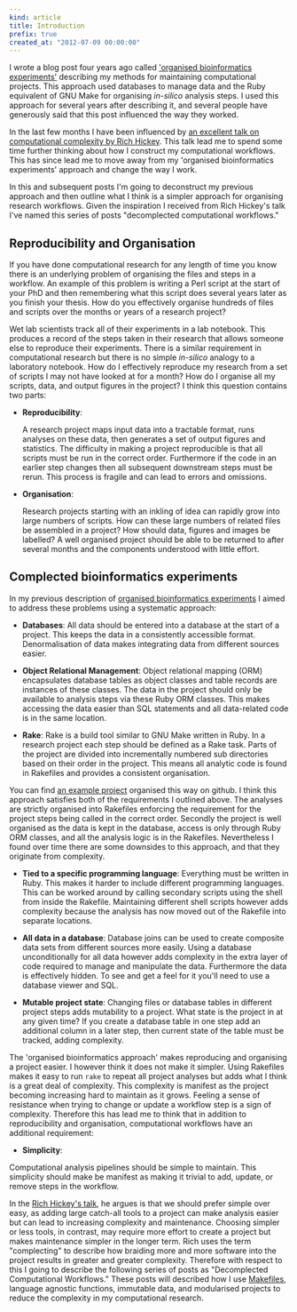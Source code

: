 ```yaml
---
kind: article
title: Introduction
prefix: true
created_at: "2012-07-09 00:00:00"
---
```


I wrote a blog post four years ago called ['organised bioinformatics
experiments'][1] describing my methods for maintaining computational projects.
This approach used databases to manage data and the Ruby equivalent of GNU Make
for organising *in-silico* analysis steps. I used this approach for several
years after describing it, and several people have generously said that this
post influenced the way they worked.

In the last few months I have been influenced by [an excellent talk on
computational complexity by Rich Hickey][talk]. This talk lead me to spend some
time further thinking about how I construct my computational workflows. This
has since lead me to move away from my 'organised bioinformatics experiments'
approach and change the way I work.

In this and subsequent posts I'm going to deconstruct my previous approach and
then outline what I think is a simpler approach for organising research
workflows. Given the inspiration I received from Rich Hickey's talk I've named
this series of posts "decomplected computational workflows."

[1]: /post/organised-bioinformatics-experiments/

## Reproducibility and Organisation

If you have done computational research for any length of time you know there
is an underlying problem of organising the files and steps in a workflow. An
example of this problem is writing a Perl script at the start of your PhD and
then remembering what this script does several years later as you finish your
thesis. How do you effectively organise hundreds of files and scripts over the
months or years of a research project?

Wet lab scientists track all of their experiments in a lab notebook. This
produces a record of the steps taken in their research that allows someone else
to reproduce their experiments. There is a similar requirement in computational
research but there is no simple *in-silico* analogy to a laboratory notebook.
How do I effectively reproduce my research from a set of scripts I may not have
looked at for a month? How do I organise all my scripts, data, and output
figures in the project? I think this question contains two parts:

  * **Reproducibility**:

    A research project maps input data into a tractable format, runs analyses
    on these data, then generates a set of output figures and statistics. The
    difficulty in making a project reproducible is that all scripts must be run
    in the correct order. Furthermore if the code in an earlier step changes
    then all subsequent downstream steps must be rerun. This process is fragile
    and can lead to errors and omissions.

  * **Organisation**:

    Research projects starting with an inkling of idea can rapidly grow into
    large numbers of scripts. How can these large numbers of related files be
    assembled in a project? How should data, figures and images be labelled? A
    well organised project should be able to be returned to after several
    months and the components understood with little effort.

## Complected bioinformatics experiments 

In my previous description of [organised bioinformatics experiments][1] I aimed
to address these problems using a systematic approach:

  * **Databases**: All data should be entered into a database at the start of a
    project. This keeps the data in a consistently accessible format.
    Denormalisation of data makes integrating data from different sources
    easier.

  * **Object Relational Management**: Object relational mapping (ORM)
    encapsulates database tables as object classes and table records are
    instances of these classes. The data in the project should only be
    available to analysis steps via these Ruby ORM classes. This makes accessing
    the data easier than SQL statements and all data-related code is in the
    same location.

  * **Rake**: Rake is a build tool similar to GNU Make written in Ruby. In a
    research project each step should be defined as a Rake task. Parts of the
    project are divided into incrementally numbered sub directories based on
    their order in the project. This means all analytic code is found in
    Rakefiles and provides a consistent organisation.

You can find [an example project][2] organised this way on github. I think this
approach satisfies both of the requirements I outlined above. The analyses are
strictly organised into Rakefiles enforcing the requirement for the project
steps being called in the correct order. Secondly the project is well organised
as the data is kept in the database, access is only through Ruby ORM classes,
and all the analysis logic is in the Rakefiles. Nevertheless I found over time
there are some downsides to this approach, and that they originate from
complexity.

[2]: https://github.com/michaelbarton/organised_experiments

  * **Tied to a specific programming language**: Everything must be written in
    Ruby. This makes it harder to include different programming languages. This
    can be worked around by calling secondary scripts using the shell from
    inside the Rakefile. Maintaining different shell scripts however adds
    complexity because the analysis has now moved out of the Rakefile into
    separate locations.

  * **All data in a database**: Database joins can be used to create composite
    data sets from different sources more easily. Using a database
    unconditionally for all data however adds complexity in the extra layer of
    code required to manage and manipulate the data. Furthermore the data is
    effectively hidden. To see and get a feel for it you'll need to use a
    database viewer and SQL.

  * **Mutable project state**: Changing files or database tables in different
    project steps adds mutability to a project. What state is the project in at
    any given time? If you create a database table in one step add an
    additional column in a later step, then current state of the table must be
    tracked, adding complexity.

The 'organised bioinformatics approach' makes reproducing and organising a
project easier. I however think it does not make it simpler. Using Rakefiles
makes it easy to run `rake` to repeat all project analyses but adds what I
think is a great deal of complexity. This complexity is manifest as the project
becoming increasing hard to maintain as it grows. Feeling a sense of resistance
when trying to change or update a workflow step is a sign of complexity.
Therefore this has lead me to think that in addition to reproducibility and
organisation, computational workflows have an additional requirement:

  * **Simplicity**:

  Computational analysis pipelines should be simple to maintain. This
  simplicity should make be manifest as making it trivial to add, update, or
  remove steps in the workflow.

In the [Rich Hickey's talk][talk], he argues is that we should prefer simple
over easy, as adding large catch-all tools to a project can make analysis
easier but can lead to increasing complexity and maintenance. Choosing simpler
or less tools, in contrast, may require more effort to create a project but
makes maintenance simpler in the longer term. Rich uses the term "complecting"
to describe how braiding more and more software into the project results in
greater and greater complexity. Therefore with respect to this I going to
describe the following series of posts as "Decomplected Computational
Workflows." These posts will described how I use [Makefiles][], language
agnostic functions, immutable data, and modularised projects to reduce the
complexity in my computational research.

[talk]: http://www.infoq.com/presentations/Simple-Made-Easy
[Makefiles]: /post/decomplected-workflows-makefiles/
